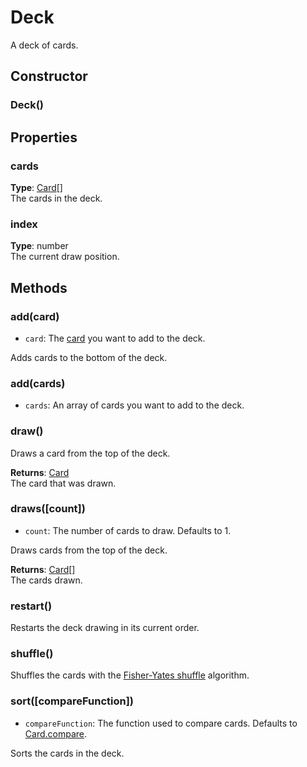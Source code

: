 # Deck

A deck of cards.

## Constructor

### Deck()

## Properties

### cards

**Type**: [Card]\[\]  
The cards in the deck.

### index

**Type**: number  
The current draw position.

## Methods

### add(card)

- `card`: The [card] you want to add to the deck.

Adds cards to the bottom of the deck.

### add(cards)

- `cards`: An array of cards you want to add to the deck.

### draw()

Draws a card from the top of the deck.

**Returns**: [Card]  
The card that was drawn.

### draws(\[count\])

- `count`: The number of cards to draw. Defaults to 1.

Draws cards from the top of the deck.

**Returns**: [Card]\[\]  
The cards drawn.

### restart()

Restarts the deck drawing in its current order.

### shuffle()

Shuffles the cards with the
[Fisher-Yates shuffle](https://en.wikipedia.org/wiki/Fisher%E2%80%93Yates_shuffle) algorithm.

### sort(\[compareFunction\])

- `compareFunction`: The function used to compare cards. Defaults to [Card.compare].

Sorts the cards in the deck.

[Card]: Card.md#card
[Card.compare]: Card.md#comparea-b
